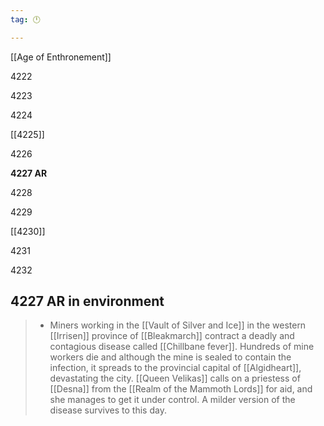 ```yaml
---
tag: 🕛

---
```

[[Age of Enthronement]]


4222

4223

4224

[[4225]]

4226

**4227 AR**

4228

4229

[[4230]]

4231

4232



## 4227 AR in environment

>  - Miners working in the [[Vault of Silver and Ice]] in the western [[Irrisen]] province of [[Bleakmarch]] contract a deadly and contagious disease called [[Chillbane fever]]. Hundreds of mine workers die and although the mine is sealed to contain the infection, it spreads to the provincial capital of [[Algidheart]], devastating the city. [[Queen Velikas]] calls on a priestess of [[Desna]] from the [[Realm of the Mammoth Lords]] for aid, and she manages to get it under control. A milder version of the disease survives to this day.






